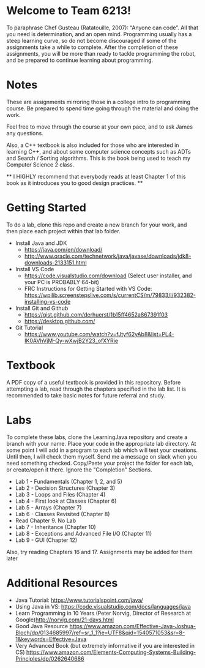 # Welcome to Team 6213!
To paraphrase Chef Gusteau (Ratatouille, 2007): “Anyone can code”. All that you need is determination, and an open mind.
Programming usually has a steep learning curve, so do not become discouraged if some of the assignments take a while to complete.
After the completion of these assignments, you will be more than ready to tackle programming the robot, and be prepared
to continue learning about programming.

# Notes
These are assignments mirroring those in a college intro to programming course.
Be prepared to spend time going through the material and doing the work.

Feel free to move through the course at your own pace, and to ask James any questions.

Also, a C++ textbook is also included for those who are interested in learning C++, and about some computer science concepts such as ADTs and Search / Sorting algorithms. This is the book being used to teach my Computer Science 2 class.

** I HIGHLY recommend that everybody reads at least Chapter 1 of this book as it introduces you to good design practices. **

# Getting Started
To do a lab, clone this repo and create a new branch for your work, and then place each project within that lab folder.
- Install Java and JDK
  * https://java.com/en/download/
  * http://www.oracle.com/technetwork/java/javase/downloads/jdk8-downloads-2133151.html
- Install VS Code
  * https://code.visualstudio.com/download (Select user installer, and your PC is PROBABLY 64-bit)
  * FRC Instructions for Getting Started with VS Code: https://wpilib.screenstepslive.com/s/currentCS/m/79833/l/932382-installing-vs-code
- Install Git and Github
  * https://gist.github.com/derhuerst/1b15ff4652a867391f03
  * https://desktop.github.com/
- Git Tutorial
  * https://www.youtube.com/watch?v=fJtyf62yAb8&list=PL4-IK0AVhVjM-Qy-wXwjB2Y23_ofXYRie

# Textbook
A PDF copy of a useful textbook is provided in this repository.
Before attempting a lab, read through the chapters specified in the lab list.
It is recommended to take basic notes for future referral and study.

# Labs
To complete these labs, clone the LearningJava repository and create a branch with your name. Place your code in the appropriate lab directory.
At some point I will add in a program to each lab which will test your creations.
Until then, I will check them myself. Send me a message on slack when you need something checked.
Copy/Paste your project the folder for each lab, or create/open it there.
Ignore the "Completion" Sections.

- Lab 1 - Fundamentals (Chapter 1, 2, and 5)
- Lab 2 - Decision Structures (Chapter 3)
- Lab 3 - Loops and Files (Chapter 4)
- Lab 4 - First look at Classes (Chapter 6)
- Lab 5 - Arrays (Chapter 7)
- Lab 6 - Classes Revisited (Chapter 8)
- Read Chapter 9. No Lab
- Lab 7 - Inheritance (Chapter 10)
- Lab 8 - Exceptions and Advanced File I/O (Chapter 11)
- Lab 9 - GUI (Chapter 12)

Also, try reading Chapters 16 and 17. Assignments may be added for them later

# Additional Resources
- Java Tutorial: https://www.tutorialspoint.com/java/
- Using Java in VS: https://code.visualstudio.com/docs/languages/java
- Learn Programming in 10 Years (Peter Norvig, Director of Research at Google)http://norvig.com/21-days.html
- Good Java Resource https://www.amazon.com/Effective-Java-Joshua-Bloch/dp/0134685997/ref=sr_1_1?ie=UTF8&qid=1540571053&sr=8-1&keywords=Effective+Java
- Very Advanced Book (but extremely informative if you are interested in CS) https://www.amazon.com/Elements-Computing-Systems-Building-Principles/dp/0262640686
